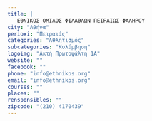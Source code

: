```yaml
---
title: |
   ΕΘΝΙΚΟΣ ΟΜΙΛΟΣ ΦΙΛΑΘΛΩΝ ΠΕΙΡΑΙΩΣ-ΦΑΛΗΡΟΥ
city: "Αθήνα"
perioxi: "Πειραιάς"
categories: "Αθλητισμός"
subcategories: "Κολύμβηση"
logoimg: "Ακτή Πρωτοψάλτη 1Α"
website: ""
facebook: ""
phone: "info@ethnikos.org"
email: "info@ethnikos.org"
courses: ""
places: ""
rensponsibles: ""
zipcode: "(210) 4170439"
---
```




